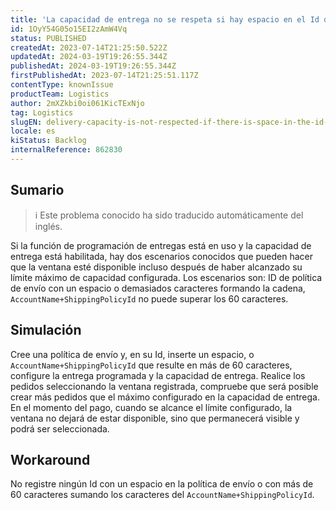 ```yaml
---
title: 'La capacidad de entrega no se respeta si hay espacio en el Id de la política de envío'
id: 1OyY54G05o15EI2zAmW4Vq
status: PUBLISHED
createdAt: 2023-07-14T21:25:50.522Z
updatedAt: 2024-03-19T19:26:55.344Z
publishedAt: 2024-03-19T19:26:55.344Z
firstPublishedAt: 2023-07-14T21:25:51.117Z
contentType: knownIssue
productTeam: Logistics
author: 2mXZkbi0oi061KicTExNjo
tag: Logistics
slugEN: delivery-capacity-is-not-respected-if-there-is-space-in-the-id-of-shipping-policy
locale: es
kiStatus: Backlog
internalReference: 862830
---
```


## Sumario

>ℹ️ Este problema conocido ha sido traducido automáticamente del inglés.


Si la función de programación de entregas está en uso y la capacidad de entrega está habilitada, hay dos escenarios conocidos que pueden hacer que la ventana esté disponible incluso después de haber alcanzado su límite máximo de capacidad configurada.
Los escenarios son: ID de política de envío con un espacio o demasiados caracteres formando la cadena, `AccountName+ShippingPolicyId` no puede superar los 60 caracteres.


##

## Simulación


Cree una política de envío y, en su Id, inserte un espacio, o `AccountName+ShippingPolicyId` que resulte en más de 60 caracteres, configure la entrega programada y la capacidad de entrega.
Realice los pedidos seleccionando la ventana registrada, compruebe que será posible crear más pedidos que el máximo configurado en la capacidad de entrega.
En el momento del pago, cuando se alcance el límite configurado, la ventana no dejará de estar disponible, sino que permanecerá visible y podrá ser seleccionada.



## Workaround


No registre ningún Id con un espacio en la política de envío o con más de 60 caracteres sumando los caracteres del `AccountName+ShippingPolicyId`.





